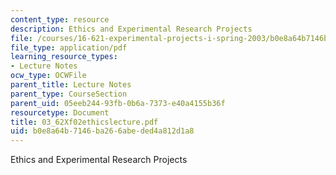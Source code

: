 ```yaml
---
content_type: resource
description: Ethics and Experimental Research Projects
file: /courses/16-621-experimental-projects-i-spring-2003/b0e8a64b7146ba266abeded4a812d1a8_03_62Xf02ethicslecture.pdf
file_type: application/pdf
learning_resource_types:
- Lecture Notes
ocw_type: OCWFile
parent_title: Lecture Notes
parent_type: CourseSection
parent_uid: 05eeb244-93fb-0b6a-7373-e40a4155b36f
resourcetype: Document
title: 03_62Xf02ethicslecture.pdf
uid: b0e8a64b-7146-ba26-6abe-ded4a812d1a8
---
```

Ethics and Experimental Research Projects

